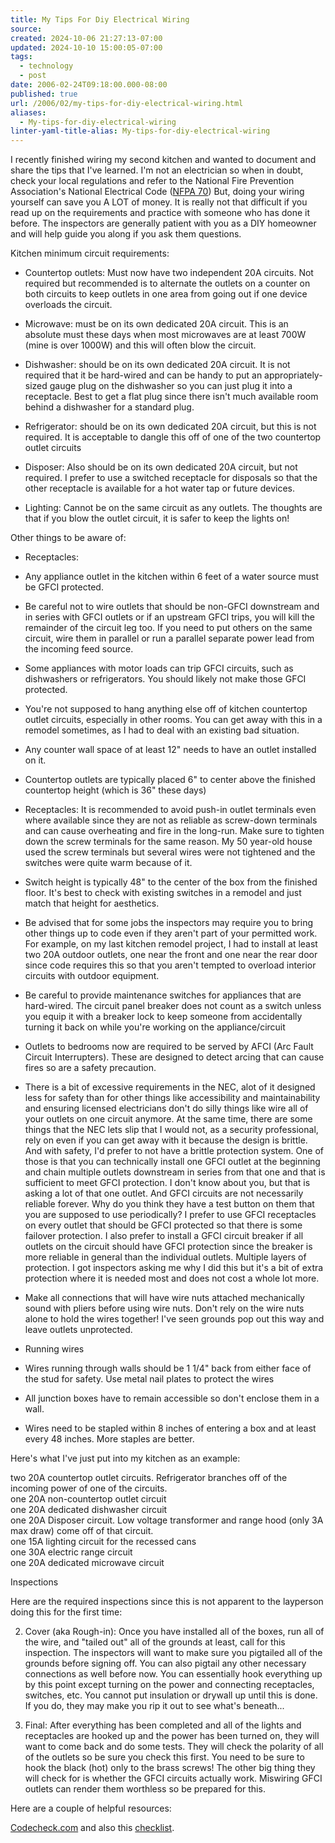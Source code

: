 ```yaml
---
title: My Tips For Diy Electrical Wiring
source: 
created: 2024-10-06 21:27:13-07:00
updated: 2024-10-10 15:00:05-07:00
tags:
  - technology
  - post
date: 2006-02-24T09:18:00.000-08:00
published: true
url: /2006/02/my-tips-for-diy-electrical-wiring.html
aliases:
  - My-tips-for-diy-electrical-wiring
linter-yaml-title-alias: My-tips-for-diy-electrical-wiring
---
```



I recently finished wiring my second kitchen and wanted to document and share the tips that I've learned. I'm not an electrician so when in doubt, check your local regulations and refer to the National Fire Prevention Association's National Electrical Code ([NFPA 70](https://www.nfpa.org/catalog/product.asp?pid=7005SB&order_src=A291)) But, doing your wiring yourself can save you A LOT of money. It is really not that difficult if you read up on the requirements and practice with someone who has done it before. The inspectors are generally patient with you as a DIY homeowner and will help guide you along if you ask them questions.  
  
Kitchen minimum circuit requirements:  
  

  
*   Countertop outlets: Must now have two independent 20A circuits. Not required but recommended is to alternate the outlets on a counter on both circuits to keep outlets in one area from going out if one device overloads the circuit.
  
*   Microwave: must be on its own dedicated 20A circuit. This is an absolute must these days when most microwaves are at least 700W (mine is over 1000W) and this will often blow the circuit.
  
*   Dishwasher: should be on its own dedicated 20A circuit. It is not required that it be hard-wired and can be handy to put an appropriately-sized gauge plug on the dishwasher so you can just plug it into a receptacle. Best to get a flat plug since there isn't much available room behind a dishwasher for a standard plug.
  
*   Refrigerator: should be on its own dedicated 20A circuit, but this is not required. It is acceptable to dangle this off of one of the two countertop outlet circuits
  
*   Disposer: Also should be on its own dedicated 20A circuit, but not required. I prefer to use a switched receptacle for disposals so that the other receptacle is available for a hot water tap or future devices.  
    
*   Lighting: Cannot be on the same circuit as any outlets. The thoughts are that if you blow the outlet circuit, it is safer to keep the lights on!
  

  
  
Other things to be aware of:  
  

  
*   Receptacles:
  

  
*   Any appliance outlet in the kitchen within 6 feet of a water source must be GFCI protected.
  
*   Be careful not to wire outlets that should be non-GFCI downstream and in series with GFCI outlets or if an upstream GFCI trips, you will kill the remainder of the circuit leg too. If you need to put others on the same circuit, wire them in parallel or run a parallel separate power lead from the incoming feed source.
  
*   Some appliances with motor loads can trip GFCI circuits, such as dishwashers or refrigerators. You should likely not make those GFCI protected.
  
*   You're not supposed to hang anything else off of kitchen countertop outlet circuits, especially in other rooms. You can get away with this in a remodel sometimes, as I had to deal with an existing bad situation.
  
*   Any counter wall space of at least 12" needs to have an outlet installed on it.
  
*   Countertop outlets are typically placed 6" to center above the finished countertop height (which is 36" these days)
  
*   Receptacles: It is recommended to avoid push-in outlet terminals even where available since they are not as reliable as screw-down terminals and can cause overheating and fire in the long-run. Make sure to tighten down the screw terminals for the same reason. My 50 year-old house used the screw terminals but several wires were not tightened and the switches were quite warm because of it.  
    

  
*   Switch height is typically 48" to the center of the box from the finished floor. It's best to check with existing switches in a remodel and just match that height for aesthetics.
  
*   Be advised that for some jobs the inspectors may require you to bring other things up to code even if they aren't part of your permitted work. For example, on my last kitchen remodel project, I had to install at least two 20A outdoor outlets, one near the front and one near the rear door since code requires this so that you aren't tempted to overload interior circuits with outdoor equipment.
  
*   Be careful to provide maintenance switches for appliances that are hard-wired. The circuit panel breaker does not count as a switch unless you equip it with a breaker lock to keep someone from accidentally turning it back on while you're working on the appliance/circuit
  
*   Outlets to bedrooms now are required to be served by AFCI (Arc Fault Circuit Interrupters). These are designed to detect arcing that can cause fires so are a safety precaution.
  
*   There is a bit of excessive requirements in the NEC, alot of it designed less for safety than for other things like accessibility and maintainability and ensuring licensed electricians don't do silly things like wire all of your outlets on one circuit anymore. At the same time, there are some things that the NEC lets slip that I would not, as a security professional, rely on even if you can get away with it because the design is brittle. And with safety, I'd prefer to not have a brittle protection system. One of those is that you can technically install one GFCI outlet at the beginning and chain multiple outlets downstream in series from that one and that is sufficient to meet GFCI protection. I don't know about you, but that is asking a lot of that one outlet. And GFCI circuits are not necessarily reliable forever. Why do you think they have a test button on them that you are supposed to use periodically? I prefer to use GFCI receptacles on every outlet that should be GFCI protected so that there is some failover protection. I also prefer to install a GFCI circuit breaker if all outlets on the circuit should have GFCI protection since the breaker is more reliable in general than the individual outlets. Multiple layers of protection. I got inspectors asking me why I did this but it's a bit of extra protection where it is needed most and does not cost a whole lot more.
*   Make all connections that will have wire nuts attached mechanically sound with pliers before using wire nuts. Don't rely on the wire nuts alone to hold the wires together! I've seen grounds pop out this way and leave outlets unprotected.
  
*   Running wires
  

  
*   Wires running through walls should be 1 1/4" back from either face of the stud for safety. Use metal nail plates to protect the wires
  
*   All junction boxes have to remain accessible so don't enclose them in a wall.
  
*   Wires need to be stapled within 8 inches of entering a box and at least every 48 inches. More staples are better.
  

  

  
  
Here's what I've just put into my kitchen as an example:  
  
two 20A countertop outlet circuits. Refrigerator branches off of the incoming power of one of the circuits.  
one 20A non-countertop outlet circuit  
one 20A dedicated dishwasher circuit  
one 20A Disposer circuit. Low voltage transformer and range hood (only 3A max draw) come off of that circuit.  
one 15A lighting circuit for the recessed cans  
one 30A electric range circuit  
one 20A dedicated microwave circuit  
  
Inspections  
  
Here are the required inspections since this is not apparent to the layperson doing this for the first time:  
  

  
2.  Cover (aka Rough-in): Once you have installed all of the boxes, run all of the wire, and "tailed out" all of the grounds at least, call for this inspection. The inspectors will want to make sure you pigtailed all of the grounds before signing off. You can also pigtail any other necessary connections as well before now. You can essentially hook everything up by this point except turning on the power and connecting receptacles, switches, etc. You cannot put insulation or drywall up until this is done. If you do, they may make you rip it out to see what's beneath...
  
4.  Final: After everything has been completed and all of the lights and receptacles are hooked up and the power has been turned on, they will want to come back and do some tests. They will check the polarity of all of the outlets so be sure you check this first. You need to be sure to hook the black (hot) only to the brass screws! The other big thing they will check for is whether the GFCI circuits actually work. Miswiring GFCI outlets can render them worthless so be prepared for this.
  

  
  
Here are a couple of helpful resources:  
  
[Codecheck.com](https://www.codecheck.com/eleccode.htm) and also this [checklist](https://www.codecheck.com/pg27_28electrical.html).